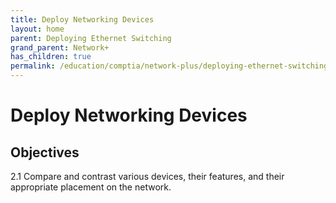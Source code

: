```yaml
---
title: Deploy Networking Devices
layout: home
parent: Deploying Ethernet Switching
grand_parent: Network+
has_children: true
permalink: /education/comptia/network-plus/deploying-ethernet-switching/networking-devices/
---
```


# Deploy Networking Devices

## Objectives

2.1 Compare and contrast various devices, their features, and their appropriate placement on the network.
